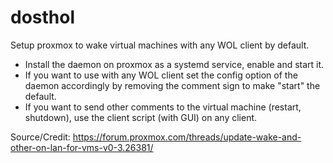 # dosthol
Setup proxmox to wake virtual machines with any WOL client by default.

- Install the daemon on proxmox as a systemd service, enable and start it.
- If you want to use with any WOL client set the config option of the daemon accordingly by removing the comment sign to make "start" the default.
- If you want to send other comments to the virtual machine (restart, shutdown), use the client script (with GUI) on any client.


Source/Credit: https://forum.proxmox.com/threads/update-wake-and-other-on-lan-for-vms-v0-3.26381/
